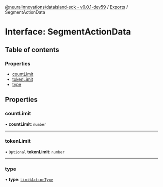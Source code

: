[@neuralinnovations/dataisland-sdk - v0.0.1-dev59](../../README.md) / [Exports](../modules.md) / SegmentActionData

# Interface: SegmentActionData

## Table of contents

### Properties

- [countLimit](SegmentActionData.md#countlimit)
- [tokenLimit](SegmentActionData.md#tokenlimit)
- [type](SegmentActionData.md#type)

## Properties

### countLimit

• **countLimit**: `number`

___

### tokenLimit

• `Optional` **tokenLimit**: `number`

___

### type

• **type**: [`LimitActionType`](../enums/LimitActionType.md)
